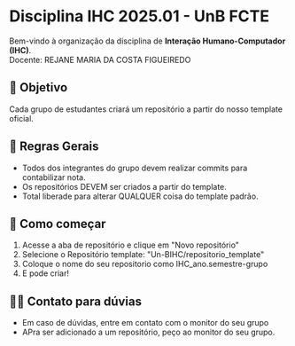 # Disciplina IHC 2025.01 - UnB FCTE

Bem-vindo à organização da disciplina de **Interação Humano-Computador (IHC)**. </br>
Docente: REJANE MARIA DA COSTA FIGUEIREDO

## 🎯 Objetivo

Cada grupo de estudantes criará um repositório a partir do nosso template oficial. 

## 📜 Regras Gerais

- Todos dos integrantes do grupo devem realizar commits para contabilizar nota.
- Os repositórios DEVEM ser criados a partir do template.
- Total liberade para alterar QUALQUER coisa do template padrão. 

## 🚀 Como começar

1. Acesse a aba de repositório e clique em "Novo repositório"
2. Selecione o Repositório template: "Un-BIHC/repositorio_template"
3. Coloque o nome do seu repositorio como IHC_ano.semestre-grupo
4. E pode criar! 

## 🧑‍💻 Contato para dúvias

- Em caso de dúvidas, entre em contato com o monitor do seu grupo
- APra ser adicionado a um repositório, peço ao monitor do seu grupo.
